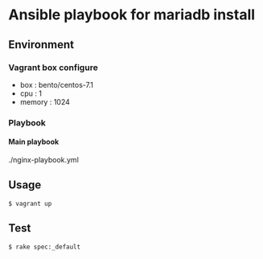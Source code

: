 # Ansible playbook for mariadb install

## Environment

### Vagrant box configure

- box    : bento/centos-7.1
- cpu    : 1
- memory : 1024

### Playbook

#### Main playbook

./nginx-playbook.yml


## Usage

```
$ vagrant up
```

## Test

```
$ rake spec:_default
```
